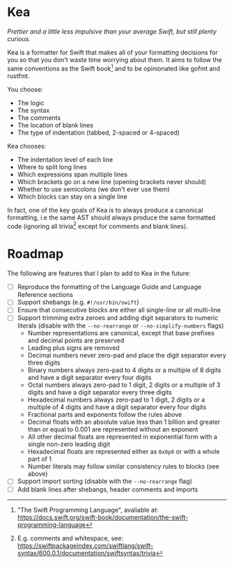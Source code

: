# Kea

*Prettier and a little less impulsive than your average Swift, but still plenty curious.*

Kea is a formatter for Swift that makes all of your formatting decisions for you so that you don't waste time worrying about them. It aims to follow the same conventions as the Swift book[^tspl] and to be opinionated like gofmt and rustfmt.

You choose:

- The logic
- The syntax
- The comments
- The location of blank lines
- The type of indentation (tabbed, 2-spaced or 4-spaced)

Kea chooses:

- The indentation level of each line
- Where to split long lines
- Which expressions span multiple lines
- Which brackets go on a new line (opening brackets never should)
- Whether to use semicolons (we don't ever use them)
- Which blocks can stay on a single line

In fact, one of the key goals of Kea is to always produce a canonical formatting, i.e the same AST should always produce the same formatted code (ignoring all trivia[^trivia] except for comments and blank lines).

[^tspl]: "The Swift Programming Language", avaliable at: https://docs.swift.org/swift-book/documentation/the-swift-programming-language
[^trivia]: E.g. comments and whitespace, see: https://swiftpackageindex.com/swiftlang/swift-syntax/600.0.1/documentation/swiftsyntax/trivia

# Roadmap

The following are features that I plan to add to Kea in the future:

- [ ] Reproduce the formatting of the Language Guide and Language Reference sections
- [ ] Support shebangs (e.g. `#!/usr/bin/swift`)
- [ ] Ensure that consecutive blocks are either all single-line or all multi-line
- [ ] Support trimming extra zeroes and adding digit separators to numeric literals (disable with the `--no-rearrange` or `--no-simplify-numbers` flags)
  - Number representations are canonical, except that base prefixes and decimal points are preserved
  - Leading plus signs are removed
  - Decimal numbers never zero-pad and place the digit separator every three digits
  - Binary numbers always zero-pad to 4 digits or a multiple of 8 digits and have a digit separator every four digits
  - Octal numbers always zero-pad to 1 digit, 2 digits or a multiple of 3 digits and have a digit separator every three digits
  - Hexadecimal numbers always zero-pad to 1 digit, 2 digits or a multiple of 4 digits and have a digit separator every four digits
  - Fractional parts and exponents follow the rules above
  - Decimal floats with an absolute value less than 1 billion and greater than or equal to 0.001 are represented without an exponent
  - All other decimal floats are represented in exponential form with a single non-zero leading digit
  - Hexadecimal floats are represented either as `0x0p0` or with a whole part of 1
  - Number literals may follow similar consistency rules to blocks (see above)
- [ ] Support import sorting (disable with the `--no-rearrange` flag)
- [ ] Add blank lines after shebangs, header comments and imports
